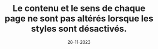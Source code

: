 ---
N: '178'
Rubrique: Présentation
title: Le contenu et le sens de chaque page ne sont pas altérés lorsque les styles
  sont désactivés.
detail: Le contenu et le sens de chaque Document de Contenu (Content Document)  ne sont pas altérés lorsque les styles sont désactivés.
categories: [" Présentation"]
agrege: O4178-E058
opquast: '4178'
indiceebook: '58'
description: "Règle n° 058"
weight:  058
actif: '1'
layout: data
date: 28-11-2023
---